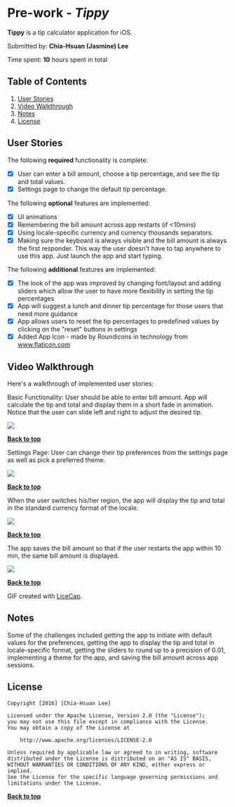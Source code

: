 # Pre-work - *Tippy*

**Tippy** is a tip calculator application for iOS.

Submitted by: **Chia-Hsuan (Jasmine) Lee**

Time spent: **10** hours spent in total

## Table of Contents

1. [User Stories](#user-stories)
1. [Video Walkthrough](#video-walkthrough)
1. [Notes](#notes)
1. [License](#license)

## User Stories

The following **required** functionality is complete:

* [x] User can enter a bill amount, choose a tip percentage, and see the tip and total values.
* [x] Settings page to change the default tip percentage.

The following **optional** features are implemented:
* [x] UI animations
* [x] Remembering the bill amount across app restarts (if <10mins)
* [x] Using locale-specific currency and currency thousands separators.
* [x] Making sure the keyboard is always visible and the bill amount is always the first responder. This way the user doesn't have to tap anywhere to use this app. Just launch the app and start typing.

The following **additional** features are implemented:

* [x] The look of the app was improved by changing font/layout and adding sliders which allow the user to have more flexibility in setting the tip percentages  
* [x] App will suggest a lunch and dinner tip percentage for those users that need more guidance
* [x] App allows users to reset the tip percentages to predefined values by clicking on the "reset" buttons in settings
* [x] Added App Icon - made by Roundicons in technology from www.flaticon.com 

## Video Walkthrough 

Here's a walkthrough of implemented user stories:

Basic Functionality: User should be able to enter bill amount. App will calculate the tip and total and display them in a short fade in animation. Notice that the user can slide left and right to adjust the desired tip.

<img src= 'http://imgur.com/dvcA6YR' />

**[Back to top](#table-of-contents)**

Settings Page: User can change their tip preferences from the settings page as well as pick a preferred theme.

<img src= 'http://imgur.com/a/kaxJJ' />

**[Back to top](#table-of-contents)**

When the user switches his/her region, the app will display the tip and total in the standard currency format of the locale.

<img src= 'http://imgur.com/a/khqQW' />

**[Back to top](#table-of-contents)**

The app saves the bill amount so that if the user restarts the app within 10 min, the same bill amount is displayed.

<img src= 'http://imgur.com/a/oEu7u' />

**[Back to top](#table-of-contents)**

GIF created with [LiceCap](http://www.cockos.com/licecap/).

## Notes

Some of the challenges included getting the app to initiate with default values for the preferences, getting the app to display the tip and total in locale-specific format, getting the sliders to round up to a precision of 0.01, implementing a theme for the app, and saving the bill amount across app sessions.

## License

    Copyright [2016] [Chia-Hsuan Lee]

    Licensed under the Apache License, Version 2.0 (the "License");
    you may not use this file except in compliance with the License.
    You may obtain a copy of the License at

        http://www.apache.org/licenses/LICENSE-2.0

    Unless required by applicable law or agreed to in writing, software
    distributed under the License is distributed on an "AS IS" BASIS,
    WITHOUT WARRANTIES OR CONDITIONS OF ANY KIND, either express or implied.
    See the License for the specific language governing permissions and
    limitations under the License.


**[Back to top](#table-of-contents)**
